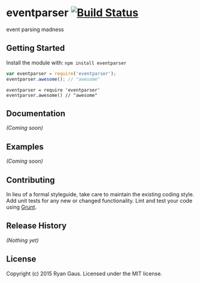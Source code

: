 # eventparser [![Build Status](https://secure.travis-ci.org/1egoman/eventparser.png?branch=master)](http://travis-ci.org/1egoman/eventparser)

event parsing madness

## Getting Started
Install the module with: `npm install eventparser`

```javascript
var eventparser = require('eventparser');
eventparser.awesome(); // "awesome"
```

```coffee-script
eventparser = require 'eventparser'
eventparser.awesome() // "awesome"
```

## Documentation
_(Coming soon)_

## Examples
_(Coming soon)_

## Contributing
In lieu of a formal styleguide, take care to maintain the existing coding style. Add unit tests for any new or changed functionality. Lint and test your code using [Grunt](http://gruntjs.com/).

## Release History
_(Nothing yet)_

## License
Copyright (c) 2015 Ryan Gaus. Licensed under the MIT license.
